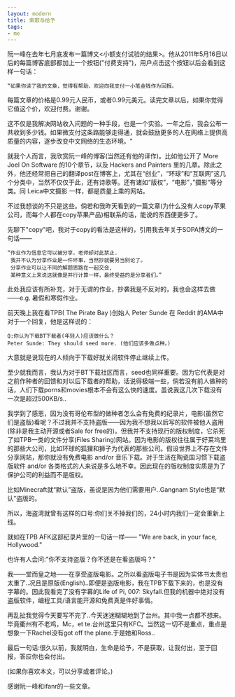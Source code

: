```yaml
---
layout: modern
title: 索取与给予
tags:
- me
---
```


阮一峰在去年七月底发布一篇博文<小额支付试验的结果>。他从2011年5月16日以后的每篇博客底部都加上一个按钮("付费支持")，用户点击这个按钮以后会看到这样一句话：

    “如果你读了我的文章，觉得有帮助，欢迎向我支付一小笔金钱作为回报。

每篇文章的价格是0.99元人民币，或者0.99元美元。读完文章以后，如果你觉得它值这个价，欢迎付费。谢谢。

这不仅是我解决网站收入问题的一种手段，也是一个实验。一年之后，我会公布一共收到多少钱。如果微支付这条路能够走得通，就会鼓励更多的人在网络上提供高质量的内容，逐步改变中文网络的生态环境。"

就我个人而言，我欣赏阮一峰的博客(当然还有他的译作)。比如他公开了 More Joel On Software 的10个章节，以及 Hackers and Painters 里的几章。除此之外，他还经常把自己的翻译post在博客上，尤其在“创业”，“环球”和“互联网”这几个分类中，当然不仅仅于此，还有诗歌等。还有诸如“版权”，“电影”，”摄影“等分类。同 Leica中文摄影 一样，都是质量上乘的网站。

不过我想谈的不只是这些。倘若和我昨天看到的一篇文章(为什么没有人copy苹果公司，而每个人都在copy苹果产品)相联系的话，能说的东西便更多了。

先聊下"copy"吧，我对于copy的看法是这样的，引用我去年关于SOPA博文的一句话——

    “作业作为信息它可以被分享，老师却对此禁止.
     我并不认为分享作业是一件坏事，当然抄就要另当别论了。
     分享作业可以让不同的解题思路在一起交会,
     某种意义上来说这就像是并行计算一样，最终受益的是分享者们。”

此处我应该有所补充，对于无谓的作业，抄袭我是不反对的，我也会这样去做
——e.g. 暑假和寒假作业。

前天晚上我在看TPB( The Pirate Bay )创始人 Peter Sunde 在 Reddit 的AMA中对于一个回复，他是这样说的：

    Q:你认为下载BT下载者(年轻人)应该做什么？
    Peter Sunde: They should seed more. (他们应该多做点种。)

大意就是说现在的人倾向于下载好就关闭软件停止继续上传。

至少就我而言，我认为对于BT下载社区而言，seed也同样重要。因为它代表是对之前作种者的回馈和对以后下载者的帮助，话说得极端一些，倘若没有前人做种的话，人们下载porns和movies根本不会有这么快的速度。虽说我这几次下载没有一次是超过500KB/s..

我学到了感恩，因为没有哥伦布型的做种者怎么会有免费的纪录片，电影(虽然它们是盗版)看呢？不过我并不支持盗版——因为我不想我以后写的软件被他人盗用(除非是我主动开源或者Sale for free的)。但我并不支持现行的版权制度，它杀死了如TPB一类的文件分享(Files Sharing)网站。因为电影的版权往往属于好莱坞里的那些大公司，比如环球的狐狸和狮子为代表的那些公司。假设世界上不存在文件分享网站，那你就没有免费电影 and/or 音乐下载。对于生活在陶瓷国习惯下载盗版软件 and/or 各类格式的人来说是多么地不幸。因此现在的版权制度实质是为了保护公司的利益而不是版权。

比如Minecraft就“默认”盗版，虽说是因为他们需要用户..Gangnam Style也是“默认”盗版的。
  
所以，海盗湾就曾有这样的口号:你们关不掉我们的，24小时内我们一定会重新上线。
  
就如在TPB AFK这部纪录片里的一句话一样—— "We are back, in your face, Hollywood."

也许有人会问:"你不支持盗版？你不还是在看盗版吗？"
  
我——堂而皇之地——在享受盗版电影。之所以看盗版电子书是因为实体书太贵也太重了..况且是原版(English)..即便是盗版电影，我在TPB下载下来的，也是没有字幕的。因此我看完了没有字幕的Life of Pi, 007: Skyfall.但我的机器中绝对没有盗版软件，编程工具/语言能开源和免费真是件好事情。

再乱扯我觉得今天要写不完了..今天迷迷糊糊地到了台州。其中我一点都不想来。毕竟衢州有不老鸡，Mc，et te.台州这里只有KFC。当然这一切不是重点，重点是想象一下Rachel没有got off the plane.于是她和Ross..

最后一句话:很久以前，我就明白，生命是给予，不是获取，让我付出，至于回报，答应你也会付出。
  
(如果你喜欢本文，可以分享或者评论。)
  
感谢阮一峰和ifanr的一些文章。